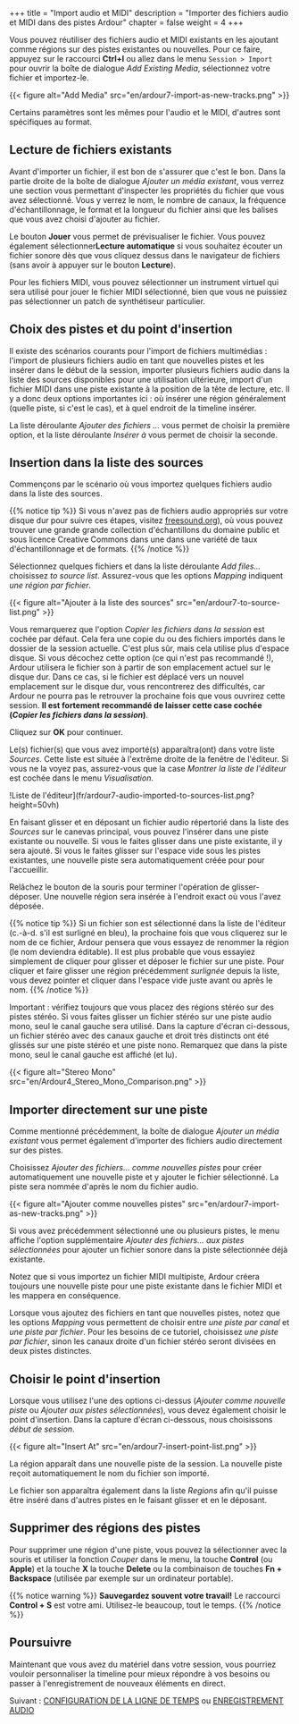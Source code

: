 +++
title = "Import audio et MIDI"
description = "Importer des fichiers audio et MIDI dans des pistes Ardour"
chapter = false
weight = 4
+++

Vous pouvez réutiliser des fichiers audio et MIDI existants en les ajoutant comme régions sur des pistes existantes ou nouvelles. Pour ce faire, appuyez sur le raccourci **Ctrl+I** ou allez dans le menu `Session > Import` pour ouvrir la boîte de dialogue _Add Existing Media_, sélectionnez votre fichier et importez-le.

{{< figure alt="Add Media" src="en/ardour7-import-as-new-tracks.png" >}} 

Certains paramètres sont les mêmes pour l'audio et le MIDI, d'autres sont spécifiques au format.

## Lecture de fichiers existants

Avant d'importer un fichier, il est bon de s'assurer que c'est le bon. Dans la partie droite de la boîte de dialogue _Ajouter un média existant_, vous verrez une section vous permettant d'inspecter les propriétés du fichier que vous avez sélectionné. Vous y verrez le nom, le nombre de canaux, la fréquence d'échantillonnage, le format et la longueur du fichier ainsi que les balises que vous avez choisi d'ajouter au fichier.

Le bouton **Jouer** vous permet de prévisualiser le fichier. Vous pouvez également sélectionner**Lecture automatique** si vous souhaitez écouter un fichier sonore dès que vous cliquez dessus dans le navigateur de fichiers (sans avoir à appuyer sur le bouton **Lecture**).

Pour les fichiers MIDI, vous pouvez sélectionner un instrument virtuel qui sera utilisé pour jouer le fichier MIDI sélectionné, bien que vous ne puissiez pas sélectionner un patch de synthétiseur particulier.

## Choix des pistes et du point d'insertion

Il existe des scénarios courants pour l'import de fichiers multimédias : l'import de plusieurs fichiers audio en tant que nouvelles pistes et les insérer dans le début de la session, importer plusieurs fichiers audio dans la liste des sources disponibles pour une utilisation ultérieure, import d'un fichier MIDI dans une piste existante à la position de la tête de lecture, etc. Il y a donc deux options importantes ici : où insérer une région généralement (quelle piste, si c'est le cas), et à quel endroit de la timeline insérer.

La liste déroulante _Ajouter des fichiers ..._ vous permet de choisir la première option, et la liste déroulante _Insérer à_ vous permet de choisir la seconde.

## Insertion dans la liste des sources

Commençons par le scénario où vous importez quelques fichiers audio dans la liste des sources.

{{% notice tip %}}
Si vous n'avez pas de fichiers audio appropriés sur votre disque dur pour suivre ces étapes, visitez [freesound.org](http://www.freesound.org/)), où vous pouvez trouver une grande grande collection d'échantillons du domaine public et sous licence Creative Commons dans une dans une variété de taux d'échantillonnage et de formats.
{{% /notice %}}

Sélectionnez quelques fichiers et dans la liste déroulante _Add files..._ choisissez _to source list_. Assurez-vous que les options _Mapping_ indiquent _une région par fichier_.

{{< figure alt="Ajouter à la liste des sources" src="en/ardour7-to-source-list.png" >}} 

Vous remarquerez que l'option _Copier les fichiers dans la session_ est cochée par défaut.
Cela fera une copie du ou des fichiers importés dans le dossier de la session actuelle. C'est plus sûr, mais cela utilise plus d'espace disque. Si vous décochez cette option (ce qui n'est pas recommandé !), Ardour utilisera le fichier son à partir de son emplacement actuel sur le disque dur. Dans ce cas, si le fichier est déplacé vers un nouvel emplacement sur le disque dur, vous rencontrerez des difficultés, car Ardour ne pourra pas le retrouver la prochaine fois que vous ouvrirez cette session. **Il est fortement recommandé de laisser cette case cochée (_Copier les fichiers dans la session_)**. 

Cliquez sur **OK** pour continuer.

Le(s) fichier(s) que vous avez importé(s) apparaîtra(ont) dans votre liste _Sources_. Cette liste est située à l'extrême droite de la fenêtre de l'éditeur. Si vous ne la voyez pas, assurez-vous que la case _Montrer la liste de l'éditeur_ est cochée dans le menu _Visualisation_.

!Liste de l'éditeur](fr/ardour7-audio-imported-to-sources-list.png?height=50vh)

En faisant glisser et en déposant un fichier audio répertorié dans la liste des _Sources_ sur le canevas principal, vous pouvez l'insérer dans une piste existante ou nouvelle. Si vous le faites glisser dans une piste existante, il y sera ajouté. Si vous le faites glisser sur l'espace vide sous les pistes existantes, une nouvelle piste sera automatiquement créée pour pour l'accueillir.

Relâchez le bouton de la souris pour terminer l'opération de glisser-déposer. Une nouvelle région sera insérée à l'endroit exact où vous l'avez déposée.

{{% notice tip %}}
Si un fichier son est sélectionné dans la liste de l'éditeur (c.-à-d. s'il est surligné en bleu), la prochaine fois que vous cliquerez sur le nom de ce fichier, Ardour pensera que vous essayez de renommer la région (le nom deviendra éditable). Il est plus probable que vous essayiez simplement de cliquer pour glisser et déposer le fichier sur une piste. Pour cliquer et faire glisser une région précédemment _surlignée_ depuis la liste, vous devez pointer et cliquer dans l'espace vide juste avant ou après le nom.
{{% /notice %}}

Important : vérifiez toujours que vous placez des régions stéréo sur des pistes stéréo.
Si vous faites glisser un fichier stéréo sur une piste audio mono, seul le canal gauche sera utilisé. Dans la capture d'écran ci-dessous, un fichier stéréo avec des canaux gauche et droit très distincts ont été glissés sur une piste stéréo et une piste nono. Remarquez que dans la piste mono, seul le canal gauche est affiché (et lu).

{{< figure alt="Stereo Mono" src="en/Ardour4_Stereo_Mono_Comparison.png" >}} 

## Importer directement sur une piste

Comme mentionné précédemment, la boîte de dialogue _Ajouter un média existant_ vous permet également d'importer des fichiers audio directement sur des pistes.

Choisissez _Ajouter des fichiers... comme nouvelles pistes_ pour créer automatiquement une nouvelle piste et y ajouter le fichier sélectionné. La piste sera nommée d'après le nom du fichier audio.

{{< figure alt="Ajouter comme nouvelles pistes" src="en/ardour7-import-as-new-tracks.png" >}} 

Si vous avez précédemment sélectionné une ou plusieurs pistes, le menu affiche l'option supplémentaire _Ajouter des fichiers... aux pistes sélectionnées_ pour ajouter un fichier sonore dans la piste sélectionnée déjà existante.

Notez que si vous importez un fichier MIDI multipiste, Ardour créera toujours une nouvelle piste pour une piste existante dans le fichier MIDI et les mappera en conséquence.

Lorsque vous ajoutez des fichiers en tant que nouvelles pistes, notez que les options _Mapping_ vous permettent de choisir entre _une piste par canal_ et _une piste par fichier_. Pour les besoins de ce tutoriel, choisissez _une piste par fichier_, sinon les canaux droite d'un fichier stéréo seront divisées en deux pistes distinctes.

## Choisir le point d'insertion

Lorsque vous utilisez l'une des options ci-dessus (_Ajouter comme nouvelle piste_ ou _Ajouter aux pistes sélectionnées_), vous devez également choisir le point d'insertion. Dans la capture d'écran ci-dessous, nous choisissons _début de session_.

{{< figure alt="Insert At" src="en/ardour7-insert-point-list.png" >}} 

La région apparaît dans une nouvelle piste de la session. La nouvelle piste reçoit automatiquement le nom du fichier son importé.

Le fichier son apparaîtra également dans la liste _Regions_ afin qu'il puisse être inséré dans d'autres pistes en le faisant glisser et en le déposant.

## Supprimer des régions des pistes

Pour supprimer une région d'une piste, vous pouvez la sélectionner avec la souris et utiliser la fonction *Couper* dans le menu, la touche **Control** (ou **Apple**) et la touche **X** la touche **Delete** ou la combinaison de touches **Fn + Backspace** (utilisée par exemple sur un ordinateur portable).

{{% notice warning %}}
**Sauvegardez souvent votre travail!** Le raccourci **Control + S** est votre ami. Utilisez-le beaucoup, tout le temps.
{{% /notice %}}

## Poursuivre

Maintenant que vous avez du matériel dans votre session, vous pourriez vouloir personnaliser la timeline pour mieux répondre à vos besoins ou passer à l'enregistrement de nouveaux éléments en direct.

Suivant : [CONFIGURATION DE LA LIGNE DE TEMPS](../setting-up-the-timeline) ou
[ENREGISTREMENT AUDIO](../../recording-audio)

